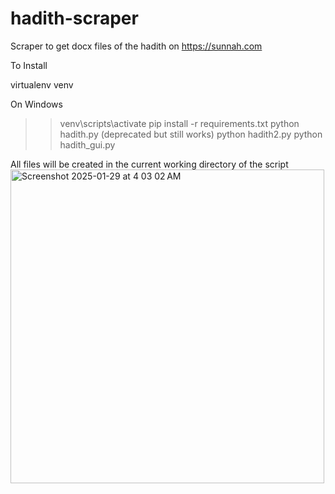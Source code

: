 # hadith-scraper
Scraper to get docx files of the hadith on https://sunnah.com 

To Install 

virtualenv venv

On Windows 
>> venv\scripts\activate
>> pip install -r requirements.txt
>> python hadith.py (deprecated but still works)
>> python hadith2.py
>> python hadith_gui.py

All files will be created in the current working directory of the script
<img width="502" alt="Screenshot 2025-01-29 at 4 03 02 AM" src="https://github.com/user-attachments/assets/06e7836a-a858-4f73-8d16-0665852b8691" />
